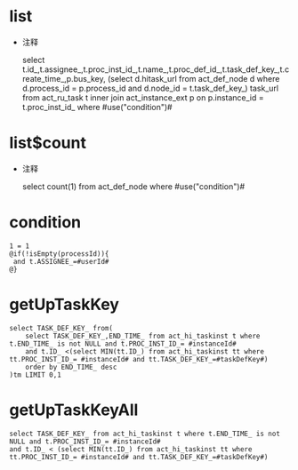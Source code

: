 list
===
* 注释

	select t.id_,t.assignee_,t.proc_inst_id_,t.name_,t.proc_def_id_,t.task_def_key_,t.create_time_,p.bus_key,
	(select d.hitask_url from act_def_node d where d.process_id = p.process_id and d.node_id = t.task_def_key_) task_url
	from act_ru_task t 
	inner join act_instance_ext p on p.instance_id = t.proc_inst_id_
	where #use("condition")#

list$count
===
* 注释

	select count(1) from act_def_node where #use("condition")#
	
condition
===

	1 = 1  
	@if(!isEmpty(processId)){
	 and t.ASSIGNEE_=#userId#
	@}
	

getUpTaskKey
===
	select TASK_DEF_KEY_ from( 
		select TASK_DEF_KEY_,END_TIME_ from act_hi_taskinst t where t.END_TIME_ is not NULL and t.PROC_INST_ID_= #instanceId#
		and t.ID_ <(select MIN(tt.ID_) from act_hi_taskinst tt where tt.PROC_INST_ID_= #instanceId# and tt.TASK_DEF_KEY_=#taskDefKey#)
		order by END_TIME_ desc 
	)tm LIMIT 0,1
	
getUpTaskKeyAll
===
	select TASK_DEF_KEY_ from act_hi_taskinst t where t.END_TIME_ is not NULL and t.PROC_INST_ID_= #instanceId#
	and t.ID_ < (select MIN(tt.ID_) from act_hi_taskinst tt where tt.PROC_INST_ID_= #instanceId# and tt.TASK_DEF_KEY_=#taskDefKey#)
